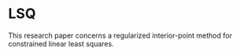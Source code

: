 # LSQ

This research paper concerns a regularized interior-point method for
constrained linear least squares.
